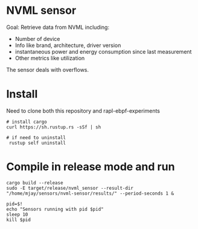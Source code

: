# NVML sensor

Goal: Retrieve data from NVML including:
- Number of device
- Info like brand, architecture, driver version
- instantaneous power and energy consumption since last measurement
- Other metrics like utilization

The sensor deals with overflows. 

# Install
Need to clone both this repository and rapl-ebpf-experiments
```
# install cargo
curl https://sh.rustup.rs -sSf | sh

# if need to uninstall
 rustup self uninstall
```

# Compile in release mode and run

```
cargo build --release
sudo -E target/release/nvml_sensor --result-dir "/home/mjay/sensors/nvml-sensor/results/" --period-seconds 1 &

pid=$!
echo "Sensors running with pid $pid"
sleep 10
kill $pid
```
